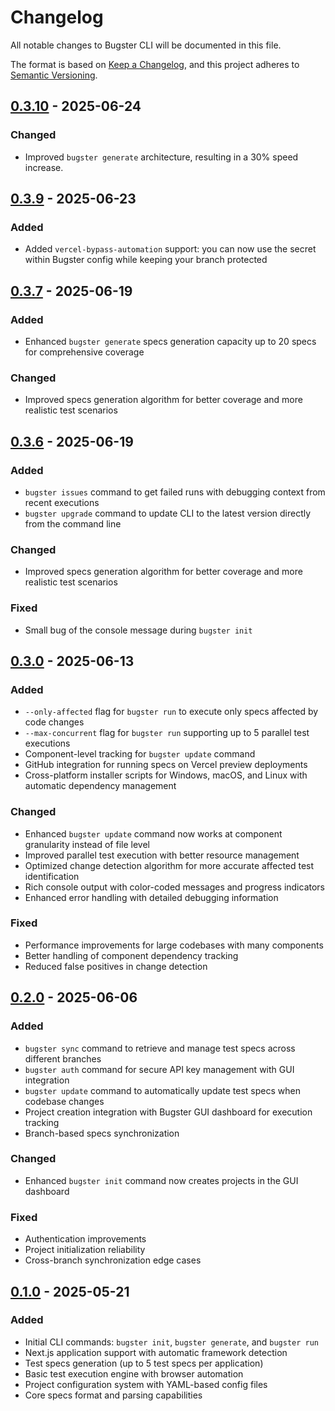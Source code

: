 # Changelog

All notable changes to Bugster CLI will be documented in this file.

The format is based on [Keep a Changelog](https://keepachangelog.com/en/1.0.0/),
and this project adheres to [Semantic Versioning](https://semver.org/spec/v2.0.0.html).

## [0.3.10] - 2025-06-24

### Changed
- Improved `bugster generate` architecture, resulting in a 30% speed increase.

## [0.3.9] - 2025-06-23

### Added
- Added `vercel-bypass-automation` support: you can now use the secret within Bugster config while keeping your branch protected

## [0.3.7] - 2025-06-19

### Added
- Enhanced `bugster generate` specs generation capacity up to 20 specs for comprehensive coverage

### Changed
- Improved specs generation algorithm for better coverage and more realistic test scenarios


## [0.3.6] - 2025-06-19

### Added
- `bugster issues` command to get failed runs with debugging context from recent executions
- `bugster upgrade` command to update CLI to the latest version directly from the command line

### Changed
- Improved specs generation algorithm for better coverage and more realistic test scenarios

### Fixed
- Small bug of the console message during `bugster init`

## [0.3.0] - 2025-06-13

### Added
- `--only-affected` flag for `bugster run` to execute only specs affected by code changes
- `--max-concurrent` flag for `bugster run` supporting up to 5 parallel test executions
- Component-level tracking for `bugster update` command
- GitHub integration for running specs on Vercel preview deployments
- Cross-platform installer scripts for Windows, macOS, and Linux with automatic dependency management



### Changed
- Enhanced `bugster update` command now works at component granularity instead of file level
- Improved parallel test execution with better resource management
- Optimized change detection algorithm for more accurate affected test identification
- Rich console output with color-coded messages and progress indicators
- Enhanced error handling with detailed debugging information

### Fixed
- Performance improvements for large codebases with many components
- Better handling of component dependency tracking
- Reduced false positives in change detection

## [0.2.0] - 2025-06-06

### Added
- `bugster sync` command to retrieve and manage test specs across different branches
- `bugster auth` command for secure API key management with GUI integration
- `bugster update` command to automatically update test specs when codebase changes
- Project creation integration with Bugster GUI dashboard for execution tracking
- Branch-based specs synchronization

### Changed
- Enhanced `bugster init` command now creates projects in the GUI dashboard

### Fixed
- Authentication improvements
- Project initialization reliability
- Cross-branch synchronization edge cases

## [0.1.0] - 2025-05-21

### Added
- Initial CLI commands: `bugster init`, `bugster generate`, and `bugster run`
- Next.js application support with automatic framework detection
- Test specs generation (up to 5 test specs per application)
- Basic test execution engine with browser automation
- Project configuration system with YAML-based config files
- Core specs format and parsing capabilities


[Unreleased]: https://github.com/Bugsterapp/bugster-cli/compare/v0.3.10...HEAD
[0.3.10]: https://github.com/Bugsterapp/bugster-cli/compare/v0.3.9...v0.3.10
[0.3.9]: https://github.com/Bugsterapp/bugster-cli/compare/v0.3.7...v0.3.9
[0.3.7]: https://github.com/Bugsterapp/bugster-cli/compare/v0.3.6...v0.3.7
[0.3.6]: https://github.com/Bugsterapp/bugster-cli/compare/v0.3.0...v0.3.6
[0.3.0]: https://github.com/Bugsterapp/bugster-cli/compare/v0.2.0...v0.3.0
[0.2.0]: https://github.com/Bugsterapp/bugster-cli/compare/v0.1.0...v0.2.0
[0.1.0]: https://github.com/Bugsterapp/bugster-cli/releases/tag/v0.1.0